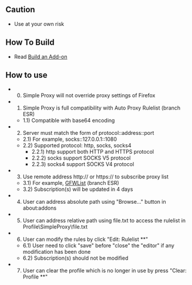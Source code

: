 ## Caution

- Use at your own risk

## How To Build

- Read [Build an Add-on](https://github.com/jc3213/Misc/blob/master/Manual/en-US/HowToBuild.md)

## How to use

- 0) Simple Proxy will not override proxy settings of Firefox 
- 1) Simple Proxy is full compatibility with Auto Proxy Rulelist (branch ESR)
  - 1.1) Compatible with base64 encoding
- 2) Server must match the form of protocol::address::port
  - 2.1) For example, socks::127.0.0.1::1080
  - 2.2) Supported protocol: http, socks, socks4
    - 2.2.1) http support both HTTP and HTTPS protocol
    - 2.2.2) socks support SOCKS V5 protocol
    - 2.2.3) socks4 support SOCKS V4 protocol
- 3) Use remote address http:// or https:// to subscribe proxy list
  - 3.1) For example, [GFWList](https://raw.githubusercontent.com/gfwlist/gfwlist/master/gfwlist.txt) (branch ESR)
  - 3.2) Subscription(s) will be updated in 4 days
- 4) User can address absolute path using "Browse..." button in about:addons
- 5) User can address relative path using file.txt to access the rulelist in Profile\SimpleProxy\file.txt
- 6) User can modify the rules by click "Edit: Rulelist **"
  - 6.1) User need to click "save" before "close" the "editor" if any modification has been done
  - 6.2) Subscription(s) should not be modified
- 7) User can clear the profile which is no longer in use by press "Clear: Profile **"
